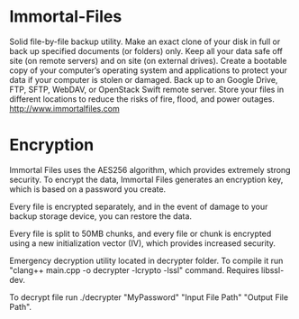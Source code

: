 # Immortal-Files

Solid file-by-file backup utility. Make an exact clone of your disk in full or back up specified documents (or folders) only. Keep all your data safe off site (on remote servers) and on site (on external drives). Create a bootable copy of your computer’s operating system and applications to protect your data if your computer is stolen or damaged. Back up to an Google Drive, FTP, SFTP, WebDAV, or OpenStack Swift remote server. Store your files in different locations to reduce the risks of fire, flood, and power outages. http://www.immortalfiles.com

# Encryption

Immortal Files uses the AES256 algorithm, which provides extremely strong security. To encrypt the data, Immortal Files generates an encryption key, which is based on a password you create.

Every file is encrypted separately, and in the event of damage to your backup storage device, you can restore the data.

Every file is split to 50MB chunks, and every file or chunk is encrypted using a new initialization vector (IV), which provides increased security.

Emergency decryption utility located in decrypter folder.
To compile it run "clang++ main.cpp -o decrypter -lcrypto -lssl" command. Requires libssl-dev.

To decrypt file run ./decrypter "MyPassword" "Input File Path" "Output File Path". 


